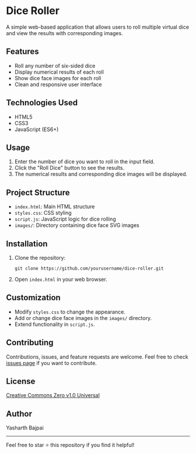 
# Dice Roller

A simple web-based application that allows users to roll multiple virtual dice and view the results with corresponding images.

## Features

- Roll any number of six-sided dice
- Display numerical results of each roll
- Show dice face images for each roll
- Clean and responsive user interface

## Technologies Used

- HTML5
- CSS3
- JavaScript (ES6+)

## Usage

1. Enter the number of dice you want to roll in the input field.
2. Click the "Roll Dice" button to see the results.
3. The numerical results and corresponding dice images will be displayed.

## Project Structure

- `index.html`: Main HTML structure
- `styles.css`: CSS styling
- `script.js`: JavaScript logic for dice rolling
- `images/`: Directory containing dice face SVG images

## Installation

1. Clone the repository:
   ```
   git clone https://github.com/yourusername/dice-roller.git
   ```
2. Open `index.html` in your web browser.

## Customization

- Modify `styles.css` to change the appearance.
- Add or change dice face images in the `images/` directory.
- Extend functionality in `script.js`.

## Contributing

Contributions, issues, and feature requests are welcome. Feel free to check [issues page](https://github.com/yourusername/dice-roller/issues) if you want to contribute.

## License

[Creative Commons Zero v1.0 Universal]([https://choosealicense.com/licenses/mit/](https://github.com/yasharthbajpai/JS-Dice-Roller-/blob/main/LICENSE))

## Author

Yasharth Bajpai

---

Feel free to star ⭐ this repository if you find it helpful!

